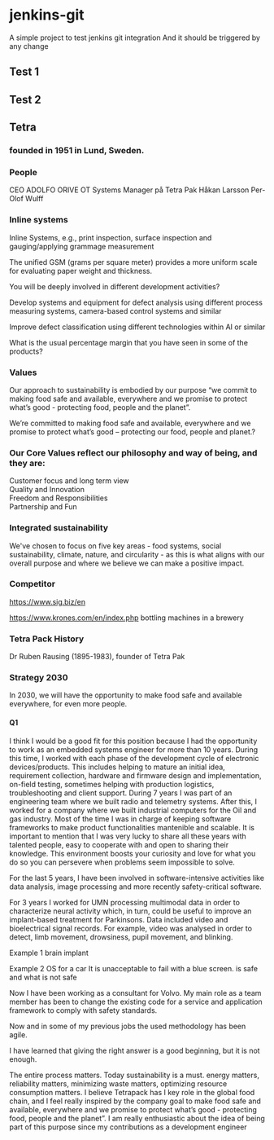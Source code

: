 # jenkins-git

A simple project to test jenkins git integration
And it should be triggered by any change

## Test 1

## Test 2

## Tetra

###  founded in 1951 in Lund, Sweden.
### People
CEO                               ADOLFO ORIVE
OT Systems Manager på Tetra Pak   Håkan Larsson
                                  Per-Olof Wulff
### Inline systems
Inline Systems, e.g., print inspection, surface inspection and gauging/applying grammage measurement

The unified GSM (grams per square meter) provides a more uniform scale for evaluating paper weight and thickness.

You will be deeply involved in different development activities?

Develop systems and equipment for defect analysis using different process measuring systems, camera-based control systems and similar

Improve defect classification using different technologies within AI or similar

What is the usual percentage margin that you have seen in some of the products?

### Values
Our approach to sustainability is embodied by our purpose “we commit to making food safe and available, everywhere and we promise to protect what’s good - protecting food, people and the planet”.

We’re committed to making food safe and available, everywhere and we promise to protect what’s good – protecting our food, people and planet.?

### Our Core Values reflect our philosophy and way of being, and they are:

Customer focus and long term view   
Quality and Innovation   
Freedom and Responsibilities   
Partnership and Fun   

### Integrated sustainability
We've chosen to focus on five key areas - food systems, social sustainability, climate, nature, and circularity - as this is what aligns with our overall purpose and where we believe we can make a positive impact.


### Competitor
https://www.sig.biz/en



https://www.krones.com/en/index.php    bottling machines in a brewery

### Tetra Pack History
Dr ​Ruben Rausing (1895-1983), founder of Tetra Pak

###  Strategy 2030
In 2030, we will have the opportunity to make food safe and available everywhere, for even more people.


#### Q1
I think  I would be a good fit for this position because I had the opportunity to work as an embedded systems engineer for more than 10 years. During this time, I worked with each phase of the development cycle of electronic devices/products. This includes helping to mature an initial idea, requirement collection, hardware and firmware design and implementation, on-field testing, sometimes helping with production logistics, troubleshooting and client support. During 7 years I was part of an engineering team where we built radio and telemetry systems. After this, I worked for a company where we built industrial computers for the Oil and gas industry. Most of the time I was in charge of keeping software frameworks to make product functionalities mantenible and scalable.
It is important to mention that I was very lucky to share all these years with talented people, easy to cooperate with and open to sharing their knowledge. This environment boosts your curiosity and love for what you do so you can persevere when problems seem impossible to solve.


For the last 5 years, I have been involved in software-intensive activities like data analysis, image processing and more recently safety-critical software. 

For 3 years I worked for UMN processing multimodal data in order to characterize neural activity which, in turn, could be useful to improve an implant-based treatment for Parkinsons. Data included video and bioelectrical signal records. For example, video was analysed in order to detect, limb movement, drowsiness, pupil movement, and blinking.


Example 1 brain implant  

Example 2 OS for a car It is unacceptable to fail with a blue screen. is safe and what is not safe   

Now I have been working as a consultant for Volvo. My main role as a team member has been to change the existing code for a service and application framework to comply  with safety standards.

Now and in some of my previous jobs the used methodology has been agile.

I have learned that giving the right answer is a good beginning, but it is not enough.   

The entire process matters. Today sustainability is a must. energy matters, reliability matters, minimizing waste matters, optimizing resource consumption matters.
I believe Tetrapack has I key role in the global food chain, and I feel really inspired by the company goal to make food safe and available, everywhere and we promise to protect what’s good - protecting food, people and the planet”.  I am really enthusiastic about the idea of being part of this purpose since my contributions as a development engineer
